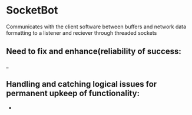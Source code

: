 # SocketBot


Communicates with the client software between buffers and network data formatting to a listener and reciever through threaded sockets 



Need to fix and enhance(reliability of success:
-
_

Handling and catching logical issues for permanent upkeep of functionality:
-
-
